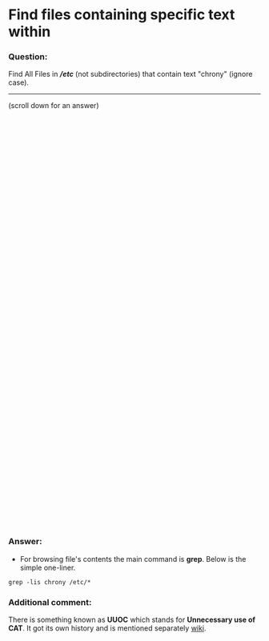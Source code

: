#  Find files containing specific text within

### Question:
Find All Files in ***/etc*** (not subdirectories) that contain text "chrony" (ignore case).

***
(scroll down for an answer)

<br/><br/><br/><br/><br/><br/><br/><br/><br/><br/><br/><br/><br/><br/><br/><br/><br/><br/><br/><br/><br/><br/><br/><br/>
<br/><br/><br/><br/><br/><br/><br/><br/><br/><br/><br/><br/><br/><br/><br/><br/><br/><br/><br/><br/><br/><br/><br/><br/>

### Answer:

* For browsing file's contents the main command is **grep**. Below is the simple one-liner.

```
grep -lis chrony /etc/*
```


### Additional comment:

There is something known as **UUOC** which stands for **Unnecessary use of CAT**. It got its own history and is mentioned
separately <a href="https://en.wikipedia.org/wiki/Cat_(Unix)#Useless_use_of_cat">wiki</a>.